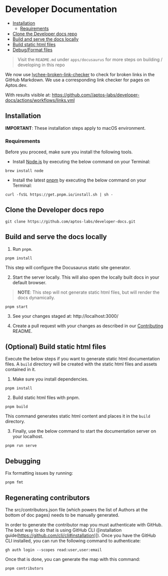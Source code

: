 # Developer Documentation

- [Installation](#installation)
  - [Requirements](#requirements)
- [Clone the Developer docs repo](#clone-the-developer-docs-repo)
- [Build and serve the docs locally](#build-and-serve-the-docs-locally)
- [Build static html files](#build-static-html-files)
- [Debug/Format files](#debugging)

> Visit the `README.md` under `apps/docusaurus` for more steps on building / developing in this repo

We now use [lychee-broken-link-checker](https://github.com/marketplace/actions/lychee-broken-link-checker) to check for broken links in the GitHub Markdown. We use a corresponding link checker for pages on Aptos.dev.

With results visible at:
https://github.com//aptos-labs/developer-docs/actions/workflows/links.yml

## Installation

**IMPORTANT**: These installation steps apply to macOS environment.

### Requirements

Before you proceed, make sure you install the following tools.

- Install [Node.js](https://nodejs.org/en/download/) by executing the below command on your Terminal:

```
brew install node
```

- Install the latest [pnpm](https://pnpm.io/installation) by executing the below command on your Terminal:

```
curl -fsSL https://get.pnpm.io/install.sh | sh -
```

## Clone the Developer docs repo

```
git clone https://github.com/aptos-labs/developer-docs.git

```

## Build and serve the docs locally

1. Run `pnpm`.

```
pnpm install
```

This step will configure the Docusaurus static site generator.

2. Start the server locally. This will also open the locally built docs in your default browser.

> **NOTE**: This step will not generate static html files, but will render the docs dynamically.

```
pnpm start
```

3. See your changes staged at: http://localhost:3000/

4. Create a pull request with your changes as described in our [Contributing](https://github.com/aptos-labs/aptos-core/blob/main/CONTRIBUTING.md) README.

## (Optional) Build static html files

Execute the below steps if you want to generate static html documentation files. A `build` directory will be created with the static html files and assets contained in it.

1. Make sure you install dependencies.

```
pnpm install
```

2. Build static html files with pnpm.

```
pnpm build
```

This command generates static html content and places it in the `build` directory.

3. Finally, use the below command to start the documentation server on your localhost.

```
pnpm run serve
```

## Debugging

Fix formatting issues by running:

```
pnpm fmt
```

## Regenerating contributors

The src/contributors.json file (which powers the list of Authors at the bottom of doc pages) needs to be manually generated.

In order to generate the contributor map you must authenticate with GitHub. The best way to do that is using GitHub CLI ([installation guide(https://github.com/cli/cli#installation)]). Once you have the GitHub CLI installed, you can run the following command to authenticate:

```
gh auth login --scopes read:user,user:email
```

Once that is done, you can generate the map with this command:

```
pnpm contributors
```
